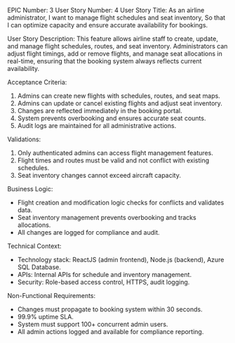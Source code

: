 EPIC Number: 3
User Story Number: 4
User Story Title: As an airline administrator, I want to manage flight schedules and seat inventory, So that I can optimize capacity and ensure accurate availability for bookings.

User Story Description: This feature allows airline staff to create, update, and manage flight schedules, routes, and seat inventory. Administrators can adjust flight timings, add or remove flights, and manage seat allocations in real-time, ensuring that the booking system always reflects current availability.

Acceptance Criteria:
1. Admins can create new flights with schedules, routes, and seat maps.
2. Admins can update or cancel existing flights and adjust seat inventory.
3. Changes are reflected immediately in the booking portal.
4. System prevents overbooking and ensures accurate seat counts.
5. Audit logs are maintained for all administrative actions.

Validations:
1. Only authenticated admins can access flight management features.
2. Flight times and routes must be valid and not conflict with existing schedules.
3. Seat inventory changes cannot exceed aircraft capacity.

Business Logic:
- Flight creation and modification logic checks for conflicts and validates data.
- Seat inventory management prevents overbooking and tracks allocations.
- All changes are logged for compliance and audit.

Technical Context:
- Technology stack: ReactJS (admin frontend), Node.js (backend), Azure SQL Database.
- APIs: Internal APIs for schedule and inventory management.
- Security: Role-based access control, HTTPS, audit logging.

Non-Functional Requirements:
- Changes must propagate to booking system within 30 seconds.
- 99.9% uptime SLA.
- System must support 100+ concurrent admin users.
- All admin actions logged and available for compliance reporting.